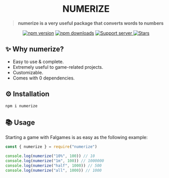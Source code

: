 <h1 align="center"> NUMERIZE </h1>

> **numerize is a very useful package that converts words to numbers**

<p align="center">
    <a href="https://www.npmjs.com/package/numerize"><img src="https://img.shields.io/npm/v/numerize.svg?maxAge=3600" alt="npm version" /></a>
		<a href="https://www.npmjs.com/package/numerize"><img src="https://img.shields.io/npm/dt/numerize.svg?maxAge=3600" alt="npm downloads" /></a>
    <a title="Support server" href="https://discord.gg/8WrAtVYVKR">
        <img src="https://img.shields.io/discord/742332099788275732.svg?&logo=discord&logoColor=ffffff&color=7389D8&labelColor=6A7EC2&label=Support" alt="Support server">
    </a>
        <a title="Stars" href="https://github.com/falcao-g/falbot">
        <img src="https://img.shields.io/github/stars/falcao-g/numerize" alt="Stars">
    </a>
</p>

## **✨ Why numerize?**

- Easy to use & complete.
- Extremely useful to game-related projects.
- Customizable.
- Comes with 0 dependencies.

## **⚙️ Installation**

```bash
npm i numerize
```

## **📚 Usage**

Starting a game with Falgames is as easy as the following example:

```js
const { numerize } = require("numerize")

console.log(numerize("10%", 100)) // 10
console.log(numerize("1m", 100)) // 1000000
console.log(numerize("half", 1000)) // 500
console.log(numerize("all", 1000)) // 1000
```
